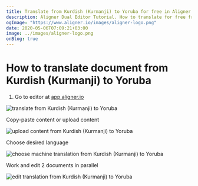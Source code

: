 ```yaml
---
title: Translate from Kurdish (Kurmanji) to Yoruba for free in Aligner Editor
description: Aligner Dual Editor Tutorial. How to translate for free from Kurdish (Kurmanji) to Yoruba. Aligner is multilingual document management platform. 
ogImage: "https://www.aligner.io/images/aligner-logo.png"
date: 2020-05-06T07:09:21+03:00
image: ../images/aligner-logo.png
onBlog: true
---
```


# How to translate document from Kurdish (Kurmanji) to Yoruba

1. Go to editor at [app.aligner.io](https://app.aligner.io "Aligner App web page")

![translate from Kurdish (Kurmanji) to Yoruba](../aligner-blank-editor.png "translate from Kurdish (Kurmanji) to Yoruba")

Copy-paste content or upload content

![upload content from Kurdish (Kurmanji) to Yoruba](../aligner-uploaded-document.png "upload content from Kurdish (Kurmanji) to Yoruba")

Choose desired language

![choose machine translation from Kurdish (Kurmanji) to Yoruba](../aligner-language-dropdown.png "choose machine translation from Kurdish (Kurmanji) to Yoruba")

Work and edit 2 documents in parallel

![edit translation from Kurdish (Kurmanji) to Yoruba](../aligner-double-sitded-editor.png "edit translation from Kurdish (Kurmanji) to Yoruba")


